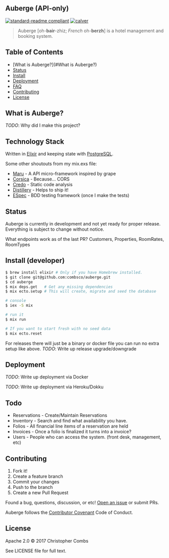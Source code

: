 ## Auberge (API-only)
[![standard-readme compliant](https://img.shields.io/badge/readme%20style-standard-brightgreen.svg?style=flat-square)](https://github.com/RichardLitt/standard-readme) [![calver](https://img.shields.io/badge/calver-YY.MINOR.MICRO-22bfda.svg?style=flat-square)](http://calver.org)

> Auberge [oh-**bair**-zhiz; *French* oh-**berzh**] is a hotel management and booking system.

## Table of Contents

- [What is Auberge?](#What is Auberge?)
- [Status](#Status)
- [Install](#install)
- [Deployment](#Deployment)
- [FAQ](../FAQ.md)
- [Contributing](#contributing)
- [License](#license)

## What is Auberge?
*TODO*: Why did I make this project?

## Technology Stack
Written in [Elixir](http://elixir-lang.org/) and keeping state with [PostgreSQL](http://postgresql.org/).

Some other shoutouts from my mix.exs file:

- [Maru](https://github.com/elixir-maru/maru) - A API micro-framework inspired by grape
- [Corsica](https://github.com/whatyouhide/corsica) - Because... CORS
- [Credo](http://credo-ci.org/) - Static code analysis
- [Distillery](https://github.com/bitwalker/distillery) - Helps to ship it!
- [ESpec](https://github.com/antonmi/espec) - BDD testing framework (once I make the tests)

## Status
Auberge is currently in development and not yet ready for proper release. Everything is subject to change without notice.

What endpoints work as of the last PR? Customers, Properties, RoomRates, RoomTypes

## Install (developer)
```bash
$ brew install elixir # Only if you have Homebrew installed.
$ git clone git@github.com:combsco/auberge.git
$ cd auberge
$ mix deps.get   # Get any missing dependencies
$ mix ecto.setup # This will create, migrate and seed the database

# console
$ iex -S mix

# run it
$ mix run

# If you want to start fresh with no seed data
$ mix ecto.reset
```

For releases there will just be a binary or docker file you can run no extra setup like above.
*TODO*: Write up release upgrade/downgrade

## Deployment
*TODO*: Write up deployment via Docker

*TODO*: Write up deployment via Heroku/Dokku

## Todo
- Reservations - Create/Maintain Reservations
- Inventory - Search and find what availability you have.
- Folios - All financial line items of a reservation are held
- Invoices - Once a folio is finalized it turns into a invoice?
- Users - People who can access the system. (front desk, management, etc)

## Contributing
1. Fork it!
2. Create a feature branch
3. Commit your changes
4. Push to the branch
5. Create a new Pull Request


Found a bug, questions, discussion, or etc! [Open an issue](https://github.com/combsco/auberge/issues/new) or submit PRs.

Auberge follows the [Contributor Covenant](http://contributor-covenant.org/version/1/3/0/) Code of Conduct.

## License
Apache 2.0 © 2017 Christopher Combs

See LICENSE file for full text.
